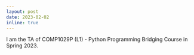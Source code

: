 ```yaml
---
layout: post
date: 2023-02-02
inline: true
---
```


I am the TA of COMP1029P (L1) - Python Programming Bridging Course in Spring 2023.